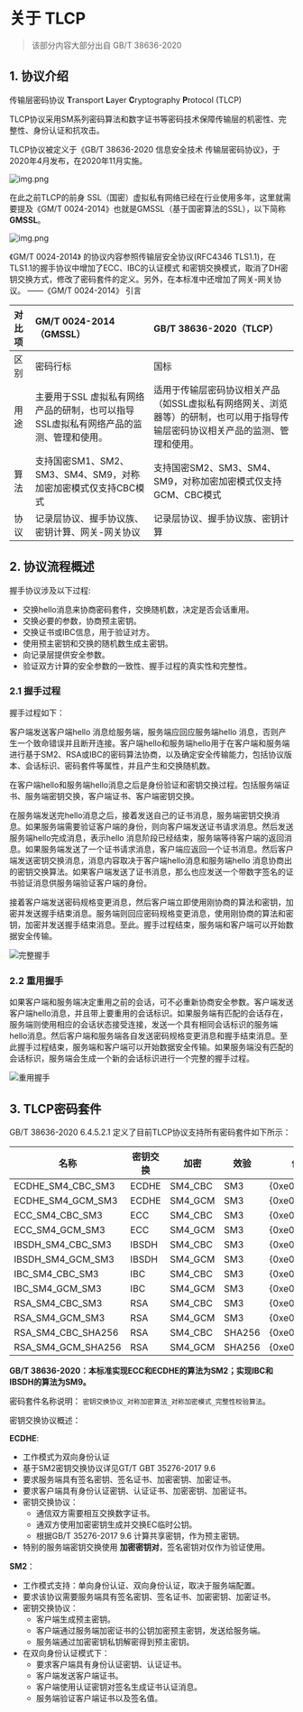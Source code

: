 # 关于 TLCP

> 该部分内容大部分出自 GB/T 38636-2020

## 1. 协议介绍

传输层密码协议 **T**ransport **L**ayer **C**ryptography **P**rotocol (TLCP)

TLCP协议采用SM系列密码算法和数字证书等密码技术保障传输层的机密性、完整性、身份认证和抗攻击。

TLCP协议被定义于《GB/T 38636-2020 信息安全技术 传输层密码协议》，于2020年4月发布，在2020年11月实施。

![img.png](img/38636.png)

在此之前TLCP的前身 SSL（国密）虚拟私有网络已经在行业使用多年，这里就需要提及《GM/T 0024-2014》也就是GMSSL（基于国密算法的SSL），以下简称 **GMSSL**。

![img.png](img/0024.png)

《GM/T 0024-2014》 的协议内容参照传输层安全协议(RFC4346 TLS1.1)，在TLS1.1的握手协议中增加了ECC、IBC的认证模式
和密钥交换模式，取消了DH密钥交换方式，修改了密码套件的定义。另外，在本标准中还增加了网关-网关协议。 ——《GM/T 0024-2014》 引言


| 对比项 | GM/T 0024-2014（GMSSL） | GB/T 38636-2020（TLCP）|
| :-- | :-- | :-- |
| 区别 | 密码行标 | 国标 |
| 用途 | 主要用于SSL 虚拟私有网络产品的研制，也可以指导SSL虚拟私有网络产品的监测、管理和使用。 | 适用于传输层密码协议相关产品（如SSL虚拟私有网络网关、浏览器等）的研制，也可以用于指导传输层密码协议相关产品的监测、管理和使用。 |
| 算法 | 支持国密SM1、SM2、SM3、SM4、SM9，对称加密加密模式仅支持CBC模式 | 支持国密SM2、SM3、SM4、SM9，对称加密加密模式仅支持GCM、CBC模式 |
| 协议 | 记录层协议、握手协议族、密钥计算、网关-网关协议 | 记录层协议、握手协议族、密钥计算 |



## 2. 协议流程概述

握手协议涉及以下过程:

- 交换hello消息来协商密码套件，交换随机数，决定是否会话重用。
- 交换必要的参数，协商预主密钥。
- 交换证书或IBC信息，用于验证对方。
- 使用预主密钥和交换的随机数生成主密钥。
- 向记录层提供安全参数。
- 验证双方计算的安全参数的一致性、握手过程的真实性和完整性。

### 2.1 握手过程

握手过程如下：

客户端发送客户端hello 消息给服务端，服务端应回应服务端hello 消息，否则产生一个致命错误并且断开连接。客户端hello和服务端hello用于在客户端和服务端进行基于SM2、RSA或IBC的密码算法协商，以及确定安全传输能力，包括协议版本、会话标识、密码套件等属性，并且产生和交换随机数。

在客户端hello和服务端hello消息之后是身份验证和密钥交换过程。包括服务端证书、服务端密钥交换，客户端证书、客户端密钥交换。

在服务端发送完hello消息之后，接着发送自己的证书消息，服务端密钥交换消息。如果服务端需要验证客户端的身份，则向客户端发送证书请求消息。然后发送服务端hello完成消息，表示hello 消息阶段已经结束，服务端等待客户端的返回消息。如果服务端发送了一个证书请求消息，客户端应返回一个证书消息。然后客户端发送密钥交换消息，消息内容取决于客户端hello消息和服务端hello 消息协商出的密钥交换算法。如果客户端发送了证书消息，那么也应发送一个带数字签名的证书验证消息供服务端验证客户端的身份。

接着客户端发送密码规格变更消息，然后客户端立即使用刚协商的算法和密钥，加密并发送握手结束消息。服务端则回应密码规格变更消息，使用刚协商的算法和密钥，加密并发送握手结束消息。至此。握手过程结束，服务端和客户端可以开始数据安全传输。

![完整握手](img/完整握手.png)



### 2.2 重用握手

如果客户端和服务端决定重用之前的会话，可不必重新协商安全参数。客户端发送客户端hello消息，并且带上要重用的会话标识。如果服务端有匹配的会话存在，服务端则使用相应的会话状态接受连接，发送一个具有相同会话标识的服务端hello消息。然后客户端和服务端各自发送密码规格变更消息和握手结束消息。至此握手过程结束，服务端和客户端可以开始数据安全传输。如果服务端没有匹配的会话标识，服务端会生成一个新的会话标识进行一个完整的握手过程。

![重用握手](img/重用握手.png)

## 3. TLCP密码套件

GB/T 38636-2020 6.4.5.2.1 定义了目前TLCP协议支持所有密码套件如下所示：


| 名称                 | 密钥交换  | 加密     | 效验   | 值           |
|--------------------|-------| ------- | ------ |-------------|
| ECDHE_SM4_CBC_SM3  | ECDHE | SM4_CBC | SM3    | {0xe0,0x11} |
| ECDHE_SM4_GCM_SM3  | ECDHE | SM4_GCM | SM3    | {0xe0,0x51} |
| ECC_SM4_CBC_SM3    | ECC   | SM4_CBC | SM3    | {0xe0,0x13} |
| ECC_SM4_GCM_SM3    | ECC   | SM4_GCM | SM3    | {0xe0,0x53} |
| IBSDH_SM4_CBC_SM3  | IBSDH | SM4_CBC | SM3    | {0xe0,0x15} |
| IBSDH_SM4_GCM_SM3  | IBSDH | SM4_GCM | SM3    | {0xe0,0x55} |
| IBC_SM4_CBC_SM3    | IBC   | SM4_CBC | SM3    | {0xe0,0x17} |
| IBC_SM4_GCM_SM3    | IBC   | SM4_GCM | SM3    | {0xe0,0x57} |
| RSA_SM4_CBC_SM3    | RSA   | SM4_CBC | SM3    | {0xe0,0x19} |
| RSA_SM4_GCM_SM3    | RSA   | SM4_GCM | SM3    | {0xe0,0x59} |
| RSA_SM4_CBC_SHA256 | RSA   | SM4_CBC | SHA256 | {0xe0,0x1c} |
| RSA_SM4_GCM_SHA256 | RSA   | SM4_GCM | SHA256 | {0xe0,0x5a} |

**GB/T 38636-2020：本标准实现ECC和ECDHE的算法为SM2；实现IBC和IBSDH的算法为SM9。**


密码套件名称说明： `密钥交换协议_对称加密算法_对称加密模式_完整性校验算法`。

密钥交换协议概述：

**ECDHE**:

- 工作模式为双向身份认证
- 基于SM2密钥交换协议详见GT/T GBT 35276-2017 9.6
- 要求服务端具有签名密钥、签名证书、加密密钥、加密证书。
- 要求客户端具有身份认证密钥、认证证书、加密密钥、加密证书。
- 密钥交换协议：
    - 通信双方需要相互交换数字证书。
    - 通双方使用加密密钥生成并交换EC临时公钥。
    - 根据GB/T 35276-2017 9.6 计算共享密钥，作为预主密钥。
- 特别的服务端密钥交换使用 **加密密钥对**，签名密钥对仅作为验证使用。

**SM2**：

- 工作模式支持：单向身份认证、双向身份认证，取决于服务端配置。
- 要求该协议需要服务端具有签名密钥、签名证书、加密密钥、加密证书。
- 密钥交换协议：
    - 客户端生成预主密钥。
    - 客户端通过服务端加密证书的公钥加密预主密钥，发送给服务端。
    - 服务端通过加密密钥私钥解密得到预主密钥。
- 在双向身份认证模式下：
    - 要求客户端具有身份认证密钥、认证证书。
    - 客户端发送客户端证书。
    - 客户端使用认证密钥对签名生成证书认证消息。
    - 服务端验证客户端证书以及签名值。
